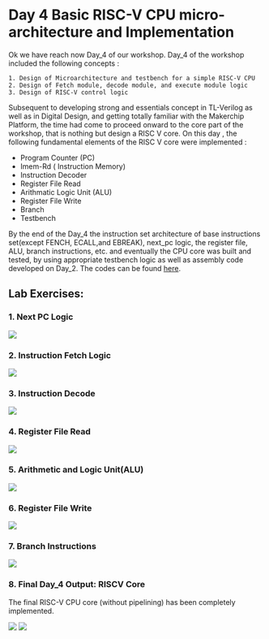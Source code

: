 # Day 4 Basic RISC-V CPU micro-architecture and Implementation

Ok we have reach now Day_4 of our workshop. Day_4 of the workshop included the following concepts :

    1. Design of Microarchitecture and testbench for a simple RISC-V CPU
    2. Design of Fetch module, decode module, and execute module logic
    3. Design of RISC-V control logic

Subsequent to developing strong and essentials concept in TL-Verilog as well as in Digital Design, and getting totally familiar with the Makerchip Platform, the time had come to proceed onward to the core part of the workshop, that is nothing but design a RISC V core. On this day , the following fundamental elements of the RISC V core were implemented :
  
  - Program Counter (PC)
  - Imem-Rd ( Instruction Memory)
  - Instruction Decoder
  - Register File Read
  - Arithmatic Logic Unit (ALU)
  - Register File Write
  - Branch
  - Testbench
  
By the end of the Day_4 the instruction set architecture of base instructions set(except FENCH, ECALL,and EBREAK), next_pc logic, the register file, ALU, branch instructions, etc. and eventually the CPU core was built and tested, by using appropriate testbench logic as well as assembly code developed on Day_2. The codes can be found [here](https://github.com/RISCV-MYTH-WORKSHOP/riscv_myth_workshop_mar21-rahulgupta177/tree/master/DAY_4/CODES).

## Lab Exercises: 

### 1. Next PC Logic

![](https://github.com/RISCV-MYTH-WORKSHOP/riscv_myth_workshop_mar21-rahulgupta177/blob/master/DAY_4/LAB_OUTPUTS/next_pc.JPG)

### 2. Instruction Fetch Logic

![](https://github.com/RISCV-MYTH-WORKSHOP/riscv_myth_workshop_mar21-rahulgupta177/blob/master/DAY_4/LAB_OUTPUTS/Memory_fetch2_ckt.JPG)

### 3. Instruction Decode

![](https://github.com/RISCV-MYTH-WORKSHOP/riscv_myth_workshop_mar21-rahulgupta177/blob/master/DAY_4/LAB_OUTPUTS/instruction%20field%20decoder%20instruction%20decoder_ckt.JPG)

### 4. Register File Read 

![](https://github.com/RISCV-MYTH-WORKSHOP/riscv_myth_workshop_mar21-rahulgupta177/blob/master/DAY_4/LAB_OUTPUTS/registerfileread2_ckt.JPG)

### 5. Arithmetic and Logic Unit(ALU)

![](https://github.com/RISCV-MYTH-WORKSHOP/riscv_myth_workshop_mar21-rahulgupta177/blob/master/DAY_4/LAB_OUTPUTS/ALU.JPG)

### 6. Register File Write

![](https://github.com/RISCV-MYTH-WORKSHOP/riscv_myth_workshop_mar21-rahulgupta177/blob/master/DAY_4/LAB_OUTPUTS/Register_file_write.JPG)

### 7. Branch Instructions 

![](https://github.com/RISCV-MYTH-WORKSHOP/riscv_myth_workshop_mar21-rahulgupta177/blob/master/DAY_4/LAB_OUTPUTS/Branch_instruction.JPG)

### 8. Final Day_4 Output: RISCV Core

The final RISC-V CPU core (without pipelining) has been completely implemented.

![](https://github.com/RISCV-MYTH-WORKSHOP/riscv_myth_workshop_mar21-rahulgupta177/blob/master/DAY_4/LAB_OUTPUTS/Testbench.JPG)
![](https://github.com/RISCV-MYTH-WORKSHOP/riscv_myth_workshop_mar21-rahulgupta177/blob/master/DAY_4/LAB_OUTPUTS/testbench_waveform.JPG)


